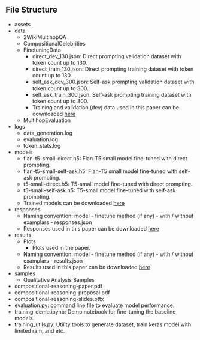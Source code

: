 ## File Structure
- assets
- data
  - 2WikiMultihopQA
  - CompositionalCelebrities
  - FinetuningData
    - direct_dev_130.json: Direct prompting validation dataset with token count up to 130.
    - direct_train_130.json: Direct prompting training dataset with token count up to 130.
    - self_ask_dev_300.json: Self-ask prompting validation dataset with token count up to 300.
    - self_ask_train_300.json: Self-ask prompting training dataset with token count up to 300.
    - Training and validation (dev) data used in this paper can be downloaded [here](https://drive.google.com/drive/folders/1XxwkM58Uakst9iug_x_I06_tZ0TBvVfF?usp=sharing)
  - MultihopEvaluation
- logs
  - data_generation.log
  - evaluation.log
  - token_stats.log
- models
  - flan-t5-small-direct.h5: Flan-T5 small model fine-tuned with direct prompting.
  - flan-t5-small-self-ask.h5: Flan-T5 small model fine-tuned with self-ask prompting.
  - t5-small-direct.h5: T5-small model fine-tuned with direct prompting.
  - t5-small-self-ask.h5: T5-small model fine-tuned with self-ask prompting.
  - Trained models can be downloaded [here](https://drive.google.com/drive/folders/1XxwkM58Uakst9iug_x_I06_tZ0TBvVfF?usp=sharing)
- responses
  - Naming convention: model - finetune method (if any) - with / without examplars - responses.json
  - Responses used in this paper can be downloaded [here](https://drive.google.com/drive/folders/1XxwkM58Uakst9iug_x_I06_tZ0TBvVfF?usp=sharing)
- results
  - Plots
    - Plots used in the paper.
  - Naming convention: model - finetune method (if any) - with / without examplars - results.json
  - Results used in this paper can be downloaded [here](https://drive.google.com/drive/folders/1XxwkM58Uakst9iug_x_I06_tZ0TBvVfF?usp=sharing)
- samples
  - Qualitative Analysis Samples
- compositional-reasoning-paper.pdf
- compositional-reasoning-proposal.pdf
- compositional-reasoning-slides.pttx
- evaluation.py: command line file to evaluate model performance.
- training_demo.ipynb: Demo notebook for fine-tuning the baseline models.
- training_utils.py: Utility tools to generate dataset, train keras model with limited ram, and etc.
